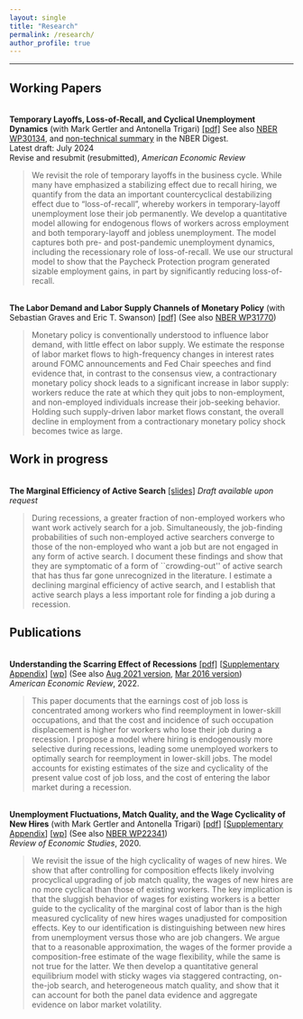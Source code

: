 ```yaml
---
layout: single
title: "Research"
permalink: /research/
author_profile: true
---
```

---

## Working Papers

<br/>**Temporary Layoffs, Loss-of-Recall, and Cyclical Unemployment Dynamics** (with Mark Gertler and Antonella Trigari) [[pdf]](https://christopher-huckfeldt.github.io/files/GHT2024.pdf) See also [NBER WP30134](https://www.nber.org/papers/w30134), and [non-technical summary](https://www.nber.org/digest/202210/temporary-layoffs-and-dynamics-cyclical-unemployment) in the NBER Digest.<br/>
Latest draft: July 2024 <br/>
Revise and resubmit (resubmitted), _American Economic Review_ <br/>
> We revisit the role of temporary layoffs in the business cycle. While many have emphasized a stabilizing effect due to recall hiring, we quantify from the data an important countercyclical destabilizing effect due to “loss-of-recall”, whereby workers in temporary-layoff unemployment lose their job permanently. We develop a quantitative model allowing for endogenous flows of workers across employment and both temporary-layoff and jobless unemployment. The model captures both pre- and post-pandemic unemployment dynamics, including the recessionary role of loss-of-recall. We use our structural model to show that the Paycheck Protection program generated sizable employment gains, in part by significantly reducing loss-of-recall.  

<br/>**The Labor Demand and Labor Supply Channels of Monetary Policy** (with Sebastian Graves and Eric T. Swanson) [[pdf]](https://christopher-huckfeldt.github.io/files/GHS2024.pdf) (See also [NBER WP31770](https://www.nber.org/papers/w31770))<br/>  
> Monetary policy is conventionally understood to influence labor demand, with little effect on labor supply. We estimate the response of labor market flows to high-frequency changes in interest rates around FOMC announcements and Fed Chair speeches and find evidence that, in contrast to the consensus view, a contractionary monetary policy shock leads to a significant increase in labor supply: workers reduce the rate at which they quit jobs to non-employment, and non-employed individuals increase their job-seeking behavior.  Holding such supply-driven labor market flows constant, the overall decline in employment from a contractionary monetary policy shock becomes twice as large.



## Work in progress

<br/>**The Marginal Efficiency of Active Search** [[slides]](https://christopher-huckfeldt.github.io/files/MEoAS_slides.pdf) _Draft available upon request_<br/>  
> During recessions, a greater fraction of non-employed workers who want work actively search for a job. Simultaneously, the job-finding probabilities of such non-employed active searchers converge to those of the non-employed who want a job but are not engaged in any form of active search. I document these findings and show that they are symptomatic of a form of ``crowding-out'' of active search that has thus far gone unrecognized in the literature. I estimate a declining marginal efficiency of active search, and I establish that active search plays a less important role for finding a job during a recession.

 

## Publications

<br/>**Understanding the Scarring Effect of Recessions** [[pdf]](https://www.aeaweb.org/articles?id=10.1257/aer.20160449) [[Supplementary Appendix](https://christopher-huckfeldt.github.io/files/UTSEORapp.pdf)]  [[wp](https://christopher-huckfeldt.github.io/files/UTSEOR.pdf)] (See also [Aug 2021 version](https://christopher-huckfeldt.github.io/files/UTSEOR2021Aug.pdf), [Mar 2016 version](https://christopher-huckfeldt.github.io/files/UTSEOR2016.pdf)) <br/> 
_American Economic Review_, 2022.     

> This paper documents that the earnings cost of job loss is concentrated among workers who find reemployment in lower-skill occupations, and that the cost and incidence of such occupation displacement is higher for workers who lose their job during a recession. I propose a model where hiring is endogenously more selective during recessions, leading some unemployed workers to optimally search for reemployment in lower-skill jobs. The model accounts for existing estimates of the size and cyclicality of the present value cost of job loss, and the cost of entering the labor market during a recession.

<br/>**Unemployment Fluctuations, Match Quality, and the Wage Cyclicality of New Hires** (with Mark Gertler and Antonella Trigari) [[pdf](https://doi.org/10.1093/restud/rdaa004)] [[Supplementary Appendix](https://christopher-huckfeldt.github.io/files/GHT2019App.pdf)] [[wp](https://christopher-huckfeldt.github.io/files/GHT2019.pdf)] (See also [NBER WP22341](https://www.nber.org/papers/w22341))<br/>
_Review of Economic Studies_, 2020.
> We revisit the issue of the high cyclicality of wages of new hires.  We show that after controlling for composition effects likely involving procyclical upgrading of job match quality, the wages of new hires are no more cyclical than those of existing workers. The key implication is that the sluggish behavior of wages for existing workers is a better guide to the cyclicality of the marginal cost of labor than is the high measured cyclicality of new hires wages unadjusted for composition effects. Key to our identification is distinguishing between new hires from unemployment versus those who are job changers. We argue that to a reasonable approximation, the wages of the former provide a composition-free estimate of the wage flexibility, while the same is not true for the latter. We then develop a quantitative general equilibrium model with sticky wages via staggered contracting, on-the-job search, and heterogeneous match quality, and show that it can account for both the panel data evidence and aggregate evidence on labor market volatility.




